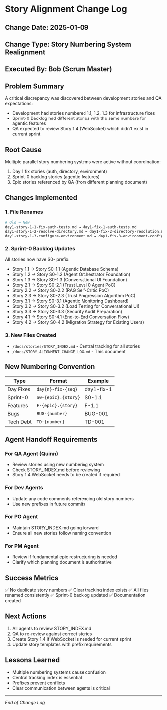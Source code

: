 # Story Alignment Change Log

## Change Date: 2025-01-09
## Change Type: Story Numbering System Realignment
## Executed By: Bob (Scrum Master)

## Problem Summary
A critical discrepancy was discovered between development stories and QA expectations:
- Development had stories numbered 1.1, 1.2, 1.3 for infrastructure fixes
- Sprint-0 Backlog had different stories with the same numbers for agentic features
- QA expected to review Story 1.4 (WebSocket) which didn't exist in current sprint

## Root Cause
Multiple parallel story numbering systems were active without coordination:
1. Day 1 fix stories (auth, directory, environment)
2. Sprint-0 backlog stories (agentic features)
3. Epic stories referenced by QA (from different planning document)

## Changes Implemented

### 1. File Renames
```bash
# Old → New
day1-story-1-1-fix-auth-tests.md → day1-fix-1-auth-tests.md
day1-story-1-2-resolve-directory.md → day1-fix-2-directory-resolution.md
day1-story-1-3-configure-environment.md → day1-fix-3-environment-config.md
```

### 2. Sprint-0 Backlog Updates
All stories now have S0- prefix:
- Story 1.1 → Story S0-1.1 (Agentic Database Schema)
- Story 1.2 → Story S0-1.2 (Agent Orchestrator Foundation)
- Story 1.3 → Story S0-1.3 (Conversational UI Foundation)
- Story 2.1 → Story S0-2.1 (Trust Level 0 Agent PoC)
- Story 2.2 → Story S0-2.2 (RAG Self-Critic PoC)
- Story 2.3 → Story S0-2.3 (Trust Progression Algorithm PoC)
- Story 3.1 → Story S0-3.1 (Agentic Monitoring Dashboard)
- Story 3.2 → Story S0-3.2 (Load Testing for Conversational UI)
- Story 3.3 → Story S0-3.3 (Security Audit Preparation)
- Story 4.1 → Story S0-4.1 (End-to-End Conversation Flow)
- Story 4.2 → Story S0-4.2 (Migration Strategy for Existing Users)

### 3. New Files Created
- `/docs/stories/STORY_INDEX.md` - Central tracking for all stories
- `/docs/STORY_ALIGNMENT_CHANGE_LOG.md` - This document

## New Numbering Convention

| Type | Format | Example |
|------|--------|---------|
| Day Fixes | `day{n}-fix-{seq}` | day1-fix-1 |
| Sprint-0 | `S0-{epic}.{story}` | S0-1.1 |
| Features | `F-{epic}.{story}` | F-1.1 |
| Bugs | `BUG-{number}` | BUG-001 |
| Tech Debt | `TD-{number}` | TD-001 |

## Agent Handoff Requirements

### For QA Agent (Quinn)
- Review stories using new numbering system
- Check STORY_INDEX.md before reviewing
- Story 1.4 WebSocket needs to be created if required

### For Dev Agents
- Update any code comments referencing old story numbers
- Use new prefixes in future commits

### For PO Agent
- Maintain STORY_INDEX.md going forward
- Ensure all new stories follow naming convention

### For PM Agent
- Review if fundamental epic restructuring is needed
- Clarify which planning document is authoritative

## Success Metrics
✅ No duplicate story numbers
✅ Clear tracking index exists
✅ All files renamed consistently
✅ Sprint-0 backlog updated
✅ Documentation created

## Next Actions
1. All agents to review STORY_INDEX.md
2. QA to re-review against correct stories
3. Create Story 1.4 if WebSocket is needed for current sprint
4. Update story templates with prefix requirements

## Lessons Learned
- Multiple numbering systems cause confusion
- Central tracking index is essential
- Prefixes prevent conflicts
- Clear communication between agents is critical

---
*End of Change Log*